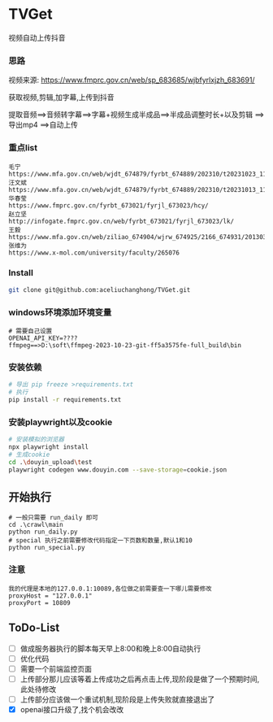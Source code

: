 # TVGet
视频自动上传抖音
### 思路
视频来源: https://www.fmprc.gov.cn/web/sp_683685/wjbfyrlxjzh_683691/

获取视频,剪辑,加字幕,上传到抖音

提取音频==>音频转字幕==>字幕+视频生成半成品==>半成品调整时长+以及剪辑 ==>导出mp4 ==>自动上传
### 重点list
```
毛宁
https://www.mfa.gov.cn/web/wjdt_674879/fyrbt_674889/202310/t20231023_11166298.shtml
汪文斌
https://www.mfa.gov.cn/web/wjdt_674879/fyrbt_674889/202310/t20231013_11160682.shtml
华春莹
https://www.fmprc.gov.cn/fyrbt_673021/fyrjl_673023/hcy/
赵立坚
http://infogate.fmprc.gov.cn/web/fyrbt_673021/fyrjl_673023/lk/
王毅
https://www.mfa.gov.cn/web/ziliao_674904/wjrw_674925/2166_674931/201303/t20130316_7581448.shtml
张维为
https://www.x-mol.com/university/faculty/265076
```
### Install
```bash
git clone git@github.com:aceliuchanghong/TVGet.git
```
### windows环境添加环境变量
```
# 需要自己设置
OPENAI_API_KEY=????
ffmpeg==>D:\soft\ffmpeg-2023-10-23-git-ff5a3575fe-full_build\bin
```
### 安装依赖
```bash
# 导出 pip freeze >requirements.txt
# 执行
pip install -r requirements.txt
```
### 安装playwright以及cookie
```bash
# 安装模拟的浏览器
npx playwright install
# 生成cookie
cd .\douyin_upload\test
playwright codegen www.douyin.com --save-storage=cookie.json
```
## 开始执行
```
# 一般只需要 run_daily 即可
cd .\crawl\main
python run_daily.py
# special 执行之前需要修改代码指定一下页数和数量,默认1和10
python run_special.py
```
### 注意
```
我的代理是本地的127.0.0.1:10089,各位做之前需要查一下哪儿需要修改
proxyHost = "127.0.0.1"
proxyPort = 10809
```
## ToDo-List
- [ ] 做成服务器执行的脚本每天早上8:00和晚上8:00自动执行
- [ ] 优化代码
- [ ] 需要一个前端监控页面
- [ ] 上传部分那儿应该等着上传成功之后再点击上传,现阶段是做了一个预期时间,此处待修改
- [ ] 上传部分应该做一个重试机制,现阶段是上传失败就直接退出了
- [x] openai接口升级了,找个机会改改